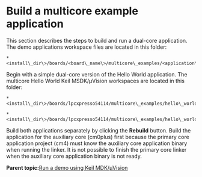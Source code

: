 # Build a multicore example application

This section describes the steps to build and run a dual-core application. The demo applications workspace files are located in this folder:

```
*<install\_dir\>/boards/<board\_name\>/multicore\_examples/<application\_name\>/<core\_type\>/mdk*
```

Begin with a simple dual-core version of the Hello World application. The multicore Hello World Keil MSDK/μVision workspaces are located in this folder:

```
*<install\_dir\>/boards/lpcxpresso54114/multicore\_examples/hello\_world/cm0plus/mdk/hello\_world\_cm0plus.uvmpw*
```

```
*<install\_dir\>/boards/lpcxpresso54114/multicore\_examples/hello\_world/cm4/mdk/hello\_world\_cm4.uvmpw*
```

Build both applications separately by clicking the **Rebuild** button. Build the application for the auxiliary core \(cm0plus\) first because the primary core application project \(cm4\) must know the auxiliary core application binary when running the linker. It is not possible to finish the primary core linker when the auxiliary core application binary is not ready.

**Parent topic:**[Run a demo using Keil MDK/μVision](../topics/run_a_demo_using_keil__mdk_vision.md)

